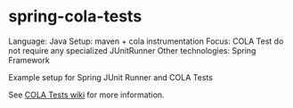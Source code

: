 # spring-cola-tests

 Language: Java
 Setup: maven + cola instrumentation
 Focus: COLA Test do not require any specialized JUnitRunner
 Other technologies: Spring Framework

Example setup for Spring JUnit Runner and COLA Tests

See [COLA Tests wiki](https://github.com/bmsantos/cola-tests/wiki) for more information.